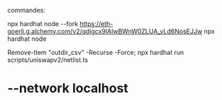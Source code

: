 commandes:

 npx hardhat node --fork https://eth-goerli.g.alchemy.com/v2/qdjgcx9lAIwBWnW0ZLUA_vLd6NosEJJw
 npx hardhat node

 Remove-Item "outdir_csv" -Recurse -Force; 
 npx hardhat run scripts/uniswapv2/netlist.ts          
  # --network localhost